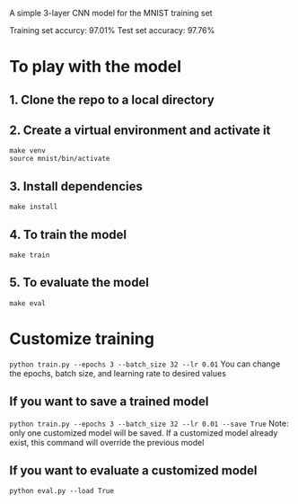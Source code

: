 A simple 3-layer CNN model for the MNIST training set

Training set accurcy: 97.01%
Test set accuracy: 97.76%

# To play with the model
## 1. Clone the repo to a local directory
## 2. Create a virtual environment and activate it
```make venv```<br />
```source mnist/bin/activate```

## 3. Install dependencies
```make install```

## 4. To train the model
```make train```

## 5. To evaluate the model
```make eval```

# Customize training
```python train.py --epochs 3 --batch_size 32 --lr 0.01```
You can change the epochs, batch size, and learning rate to desired values

## If you want to save a trained model
```python train.py --epochs 3 --batch_size 32 --lr 0.01 --save True```
Note: only one customized model will be saved. If a customized model already exist, this command will override the previous model

## If you want to evaluate a customized model
```python eval.py --load True```
